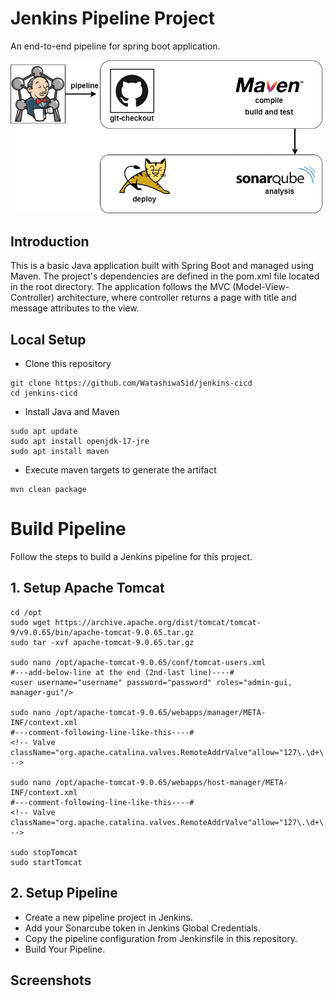 # Jenkins Pipeline Project
An end-to-end pipeline for spring boot application.

![image](https://github.com/WatashiwaSid/jenkins-cicd/blob/2958b0a79b18d014da5f8a517c2efbd0d9999c97/jenkins.drawio.png)

## Introduction 
This is a basic Java application built with Spring Boot and managed using Maven. The project's dependencies are defined in the pom.xml file located in the root directory.
The application follows the MVC (Model-View-Controller) architecture, where controller returns a page with title and message attributes to the view.

## Local Setup
- Clone this repository
```
git clone https://github.com/WatashiwaSid/jenkins-cicd
cd jenkins-cicd
```

- Install Java and Maven
```
sudo apt update
sudo apt install openjdk-17-jre
sudo apt install maven
```

- Execute maven targets to generate the artifact
```
mvn clean package
```

# Build Pipeline 
Follow the steps to build a Jenkins pipeline for this project. 

## 1. Setup Apache Tomcat
```
cd /opt
sudo wget https://archive.apache.org/dist/tomcat/tomcat-9/v9.0.65/bin/apache-tomcat-9.0.65.tar.gz
sudo tar -xvf apache-tomcat-9.0.65.tar.gz

sudo nano /opt/apache-tomcat-9.0.65/conf/tomcat-users.xml
#---add-below-line at the end (2nd-last line)----#
<user username="username" password="password" roles="admin-gui, manager-gui"/>

sudo nano /opt/apache-tomcat-9.0.65/webapps/manager/META-INF/context.xml
#---comment-following-line-like-this----#
<!-- Valve className="org.apache.catalina.valves.RemoteAddrValve"allow="127\.\d+\.\d+\.\d+|::1|0:0:0:0:0:0:0:1"/> -->

sudo nano /opt/apache-tomcat-9.0.65/webapps/host-manager/META-INF/context.xml
#---comment-following-line-like-this----#
<!-- Valve className="org.apache.catalina.valves.RemoteAddrValve"allow="127\.\d+\.\d+\.\d+|::1|0:0:0:0:0:0:0:1"/> -->

sudo stopTomcat
sudo startTomcat
```

## 2. Setup Pipeline
- Create a new pipeline project in Jenkins.
- Add your Sonarcube token in Jenkins Global Credentials.
- Copy the pipeline configuration from Jenkinsfile in this repository.
- Build Your Pipeline.

## Screenshots



